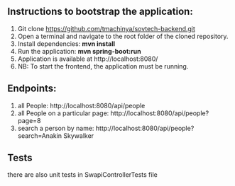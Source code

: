 ## Instructions to bootstrap the application:
1.	Git clone https://github.com/tmachinya/sovtech-backend.git
2.	Open a terminal and navigate to the root folder of the cloned repository.
3.	Install dependencies: **mvn install**
4.	Run the application: **mvn spring-boot:run**
5.	Application is available at http://localhost:8080/
6.	NB: To start the frontend, the application must be running.

## Endpoints:
1. all People:  http://localhost:8080/api/people
2. all People on a particular page: http://localhost:8080/api/people?page=8
3. search a person by name: http://localhost:8080/api/people?search=Anakin Skywalker

## Tests
there are also unit tests in SwapiControllerTests file